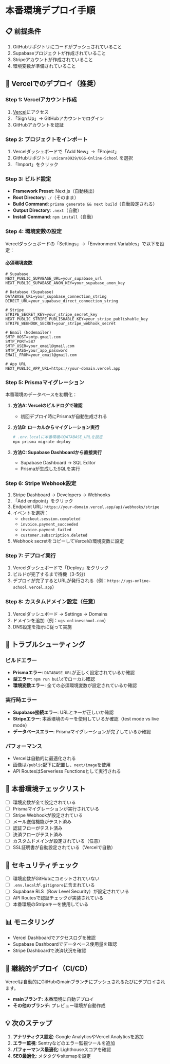 # 本番環境デプロイ手順

## 📋 前提条件

1. GitHubリポジトリにコードがプッシュされていること
2. Supabaseプロジェクトが作成されていること
3. Stripeアカウントが作成されていること
4. 環境変数が準備されていること

## 🚀 Vercelでのデプロイ（推奨）

### Step 1: Vercelアカウント作成

1. [Vercel](https://vercel.com)にアクセス
2. 「Sign Up」→ GitHubアカウントでログイン
3. GitHubアカウントを認証

### Step 2: プロジェクトをインポート

1. Vercelダッシュボードで「Add New」→「Project」
2. GitHubリポジトリ `unicara0929/UGS-Online-School` を選択
3. 「Import」をクリック

### Step 3: ビルド設定

- **Framework Preset**: Next.js（自動検出）
- **Root Directory**: `./`（そのまま）
- **Build Command**: `prisma generate && next build`（自動設定される）
- **Output Directory**: `.next`（自動）
- **Install Command**: `npm install`（自動）

### Step 4: 環境変数の設定

Vercelダッシュボードの「Settings」→「Environment Variables」で以下を設定：

#### 必須環境変数

```
# Supabase
NEXT_PUBLIC_SUPABASE_URL=your_supabase_url
NEXT_PUBLIC_SUPABASE_ANON_KEY=your_supabase_anon_key

# Database (Supabase)
DATABASE_URL=your_supabase_connection_string
DIRECT_URL=your_supabase_direct_connection_string

# Stripe
STRIPE_SECRET_KEY=your_stripe_secret_key
NEXT_PUBLIC_STRIPE_PUBLISHABLE_KEY=your_stripe_publishable_key
STRIPE_WEBHOOK_SECRET=your_stripe_webhook_secret

# Email (Nodemailer)
SMTP_HOST=smtp.gmail.com
SMTP_PORT=587
SMTP_USER=your_email@gmail.com
SMTP_PASS=your_app_password
EMAIL_FROM=your_email@gmail.com

# App URL
NEXT_PUBLIC_APP_URL=https://your-domain.vercel.app
```

### Step 5: Prismaマイグレーション

本番環境のデータベースを初期化：

1. **方法A: Vercelのビルドログで確認**
   - 初回デプロイ時にPrismaが自動生成される

2. **方法B: ローカルからマイグレーション実行**
   ```bash
   # .env.localに本番環境のDATABASE_URLを設定
   npx prisma migrate deploy
   ```

3. **方法C: Supabase Dashboardから直接実行**
   - Supabase Dashboard → SQL Editor
   - Prismaが生成したSQLを実行

### Step 6: Stripe Webhook設定

1. Stripe Dashboard → Developers → Webhooks
2. 「Add endpoint」をクリック
3. Endpoint URL: `https://your-domain.vercel.app/api/webhooks/stripe`
4. イベントを選択：
   - `checkout.session.completed`
   - `invoice.payment_succeeded`
   - `invoice.payment_failed`
   - `customer.subscription.deleted`
5. Webhook secretをコピーしてVercelの環境変数に設定

### Step 7: デプロイ実行

1. Vercelダッシュボードで「Deploy」をクリック
2. ビルドが完了するまで待機（3-5分）
3. デプロイが完了するとURLが発行される（例：`https://ugs-online-school.vercel.app`）

### Step 8: カスタムドメイン設定（任意）

1. Vercelダッシュボード → Settings → Domains
2. ドメインを追加（例：`ugs-onlineschool.com`）
3. DNS設定を指示に従って実施

## 🔧 トラブルシューティング

### ビルドエラー

- **Prismaエラー**: `DATABASE_URL`が正しく設定されているか確認
- **型エラー**: `npm run build`でローカル確認
- **環境変数エラー**: 全ての必須環境変数が設定されているか確認

### 実行時エラー

- **Supabase接続エラー**: URLとキーが正しいか確認
- **Stripeエラー**: 本番環境のキーを使用しているか確認（test mode vs live mode）
- **データベースエラー**: Prismaマイグレーションが完了しているか確認

### パフォーマンス

- Vercelは自動的に最適化される
- 画像は`/public`配下に配置し、`next/image`を使用
- API RoutesはServerless Functionsとして実行される

## 📝 本番環境チェックリスト

- [ ] 環境変数が全て設定されている
- [ ] Prismaマイグレーションが実行されている
- [ ] Stripe Webhookが設定されている
- [ ] メール送信機能がテスト済み
- [ ] 認証フローがテスト済み
- [ ] 決済フローがテスト済み
- [ ] カスタムドメインが設定されている（任意）
- [ ] SSL証明書が自動設定されている（Vercelで自動）

## 🔐 セキュリティチェック

- [ ] 環境変数がGitHubにコミットされていない
- [ ] `.env.local`が`.gitignore`に含まれている
- [ ] Supabase RLS（Row Level Security）が設定されている
- [ ] API Routesで認証チェックが実装されている
- [ ] 本番環境のStripeキーを使用している

## 📊 モニタリング

- Vercel Dashboardでアクセスログを確認
- Supabase Dashboardでデータベース使用量を確認
- Stripe Dashboardで決済状況を確認

## 🔄 継続的デプロイ（CI/CD）

Vercelは自動的にGitHubのmainブランチにプッシュされるたびにデプロイされます。

- **mainブランチ**: 本番環境に自動デプロイ
- **その他のブランチ**: プレビュー環境が自動作成

## 💡 次のステップ

1. **アナリティクス設定**: Google AnalyticsやVercel Analyticsを追加
2. **エラー監視**: Sentryなどのエラー監視ツールを追加
3. **パフォーマンス最適化**: Lighthouseスコアを確認
4. **SEO最適化**: メタタグやsitemapを設定

